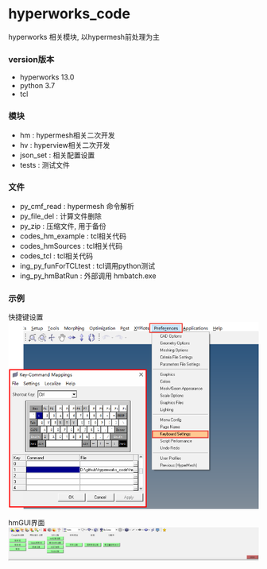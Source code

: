 # hyperworks_code
hyperworks 相关模块, 以hypermesh前处理为主  

### version版本
+ hyperworks 13.0
+ python 3.7
+ tcl

### 模块
+ hm : hypermesh相关二次开发
+ hv : hyperview相关二次开发
+ json_set : 相关配置设置
+ tests : 测试文件


### 文件
+ py_cmf_read : hypermesh 命令解析
+ py_file_del : 计算文件删除
+ py_zip : 压缩文件, 用于备份
+ codes_hm_example : tcl相关代码
+ codes_hmSources : tcl相关代码
+ codes_tcl : tcl相关代码
+ ing_py_funForTCLtest : tcl调用python测试
+ ing_py_hmBatRun : 外部调用 hmbatch.exe



### 示例

快捷键设置
![快捷键设置](./README/figure_hm_快捷键设置.png)

hmGUI界面
![hmGUI](./README/figure_hmGUI.png)